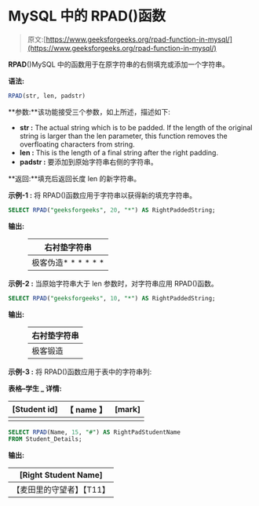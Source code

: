 # MySQL 中的 RPAD()函数

> 原文:[https://www.geeksforgeeks.org/rpad-function-in-mysql/](https://www.geeksforgeeks.org/rpad-function-in-mysql/)

**RPAD**()MySQL 中的函数用于在原字符串的右侧填充或添加一个字符串。

**语法:**

```sql
RPAD(str, len, padstr)
```

**参数:**该功能接受三个参数，如上所述，描述如下:

*   **str :** The actual string which is to be padded. If the length of the original string is larger than the len parameter, this function removes the overfloating characters from string. 
*   **len :** This is the length of a final string after the right padding. 
*   **padstr :** 要添加到原始字符串右侧的字符串。

**返回:**填充后返回长度 len 的新字符串。

**示例-1 :** 将 RPAD()函数应用于字符串以获得新的填充字符串。

```sql
SELECT RPAD("geeksforgeeks", 20, "*") AS RightPaddedString;
```

**输出:**

<figure class="table">

| 右衬垫字符串 |
| --- |
| 极客伪造* * * * * * |

</figure>

**示例-2 :** 当原始字符串大于 len 参数时，对字符串应用 RPAD()函数。

```sql
SELECT RPAD("geeksforgeeks", 10, "*") AS RightPaddedString;
```

**输出:**

<figure class="table">

| 右衬垫字符串 |
| --- |
| 极客锻造 |

</figure>

**示例-3 :** 将 RPAD()函数应用于表中的字符串列:

**表格–学生 _ 详情:**

| [Student id] | 【 name 】 | [mark] |
| --- | --- | --- |
|  |

```sql
SELECT RPAD(Name, 15, "#") AS RightPadStudentName
FROM Student_Details;
```

**输出:**

| [Right Student Name] |
| --- |
| 【麦田里的守望者】【T11】 |